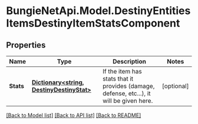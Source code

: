 
# BungieNetApi.Model.DestinyEntitiesItemsDestinyItemStatsComponent

## Properties

Name | Type | Description | Notes
------------ | ------------- | ------------- | -------------
**Stats** | [**Dictionary&lt;string, DestinyDestinyStat&gt;**](DestinyDestinyStat.md) | If the item has stats that it provides (damage, defense, etc...), it will be given here. | [optional] 

[[Back to Model list]](../README.md#documentation-for-models)
[[Back to API list]](../README.md#documentation-for-api-endpoints)
[[Back to README]](../README.md)

